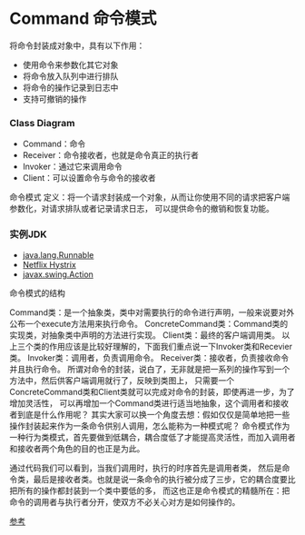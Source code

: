 # Command 命令模式

将命令封装成对象中，具有以下作用：

- 使用命令来参数化其它对象
- 将命令放入队列中进行排队
- 将命令的操作记录到日志中
- 支持可撤销的操作

### Class Diagram

- Command：命令
- Receiver：命令接收者，也就是命令真正的执行者
- Invoker：通过它来调用命令
- Client：可以设置命令与命令的接收者


命令模式
定义：将一个请求封装成一个对象，从而让你使用不同的请求把客户端参数化，对请求排队或者记录请求日志，
可以提供命令的撤销和恢复功能。

### 实例JDK

- [java.lang.Runnable](http://docs.oracle.com/javase/8/docs/api/java/lang/Runnable.html)
- [Netflix Hystrix](https://github.com/Netflix/Hystrix/wiki)
- [javax.swing.Action](http://docs.oracle.com/javase/8/docs/api/javax/swing/Action.html)


命令模式的结构

Command类：是一个抽象类，类中对需要执行的命令进行声明，一般来说要对外公布一个execute方法用来执行命令。
ConcreteCommand类：Command类的实现类，对抽象类中声明的方法进行实现。
Client类：最终的客户端调用类。
以上三个类的作用应该是比较好理解的，下面我们重点说一下Invoker类和Recevier类。
Invoker类：调用者，负责调用命令。
Receiver类：接收者，负责接收命令并且执行命令。
所谓对命令的封装，说白了，无非就是把一系列的操作写到一个方法中，然后供客户端调用就行了，反映到类图上，
只需要一个ConcreteCommand类和Client类就可以完成对命令的封装，即使再进一步，为了增加灵活性，
可以再增加一个Command类进行适当地抽象，这个调用者和接收者到底是什么作用呢？
其实大家可以换一个角度去想：假如仅仅是简单地把一些操作封装起来作为一条命令供别人调用，怎么能称为一种模式呢？
命令模式作为一种行为类模式，首先要做到低耦合，耦合度低了才能提高灵活性，而加入调用者和接收者两个角色的目的也正是为此。


 通过代码我们可以看到，当我们调用时，执行的时序首先是调用者类，
 然后是命令类，最后是接收者类。也就是说一条命令的执行被分成了三步，它的耦合度要比把所有的操作都封装到一个类中要低的多，
 而这也正是命令模式的精髓所在：把命令的调用者与执行者分开，使双方不必关心对方是如何操作的。
 
 
 
 [参考](https://blog.csdn.net/zhengzhb/article/details/7550895 )